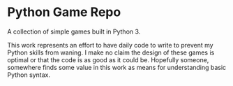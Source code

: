 # Python Game Repo
A collection of simple games built in Python 3.

This work represents an effort to have daily code to write to prevent my Python skills from waning. I make no claim the design of these games is optimal or that the code is as good as it could be. Hopefully someone, somewhere finds some value in this work as means for understanding basic Python syntax.
